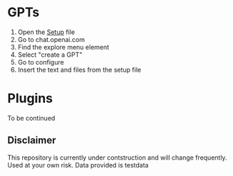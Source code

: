

# GPTs
  1. Open the [Setup](https://github.com/PxTools/lab_gpt/blob/main/GPT/Setup.md) file
  2. Go to chat.openai.com
  3. Find the explore menu element
  4. Select "create a GPT"
  5. Go to configure
  6. Insert the text and files from the setup file

# Plugins
  To be continued

## Disclaimer

This repository is currently under contstruction and will change frequently. 
Used at your own risk. Data provided is testdata


